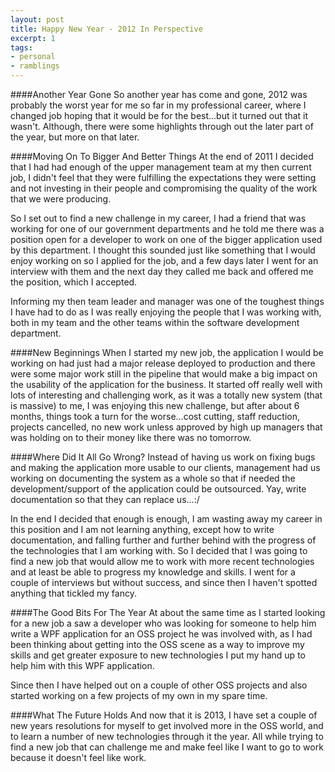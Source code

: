 ```yaml
---
layout: post
title: Happy New Year - 2012 In Perspective
excerpt: 1
tags:
- personal
- ramblings
---
```


####Another Year Gone
So another year has come and gone, 2012 was probably the worst year for me so far in my professional career, where I changed job hoping that it would be for the best...but it turned out that it wasn't. Although, there were some highlights through out the later part of the year, but more on that later.

####Moving On To Bigger And Better Things
At the end of 2011 I decided that I had had enough of the upper management team at my then current job, I didn't feel that they were fulfilling the expectations they were setting and not investing in their people and compromising the quality of the work that we were producing.

So I set out to find a new challenge in my career, I had a friend that was working for one of our government departments and he told me there was a position open for a developer to work on one of the bigger application used by this department. I thought this sounded just like something that I would enjoy working on so I applied for the job, and a few days later I went for an interview with them and the next day they called me back and offered me the position, which I accepted.

Informing my then team leader and manager was one of the toughest things I have had to do as I was really enjoying the people that I was working with, both in my team and the other teams within the software development department.

####New Beginnings
When I started my new job, the application I would be working on had just had a major release deployed to production and there were some major work still in the pipeline that would make a big impact on the usability of the application for the business. It started off really well with lots of interesting and challenging work, as it was a totally new system (that is massive) to me, I was enjoying this new challenge, but after about 6 months, things took a turn for the worse...cost cutting, staff reduction, projects cancelled, no new work unless approved by high up managers that was holding on to their money like there was no tomorrow.

####Where Did It All Go Wrong?
Instead of having us work on fixing bugs and making the application more usable to our clients, management had us working on documenting the system as a whole so that if needed the development/support of the application could be outsourced. Yay, write documentation so that they can replace us...:/

In the end I decided that enough is enough, I am wasting away my career in this position and I am not learning anything, except how to write documentation, and falling further and further behind with the progress of the technologies that I am working with. So I decided that I was going to find a new job that would allow me to work with more recent technologies and at least be able to progress my knowledge and skills. I went for a couple of interviews but without success, and since then I haven't spotted anything that tickled my fancy.

####The Good Bits For The Year
At about the same time as I started looking for a new job a saw a developer who was looking for someone to help him write a WPF application for an OSS project he was involved with, as I had been thinking about getting into the OSS scene as a way to improve my skills and get greater exposure to new technologies I put my hand up to help him with this WPF application.

Since then I have helped out on a couple of other OSS projects and also started working on a few projects of my own in my spare time.

####What The Future Holds
And now that it is 2013, I have set a couple of new years resolutions for myself to get involved more in the OSS world, and to learn a number of new technologies through it the year. All while trying to find a new job that can challenge me and make feel like I want to go to work because it doesn't feel like work.